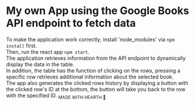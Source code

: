 # My own App using the Google Books API endpoint to fetch data
To make the application work correctly, install 'node_modules' via `npm install` first.<br>
Then, run the react app `npm start`.<br>
The application retrieves information from the API endpoint to dynamically display the data in the table.<br>
In addition, the table has the function of clicking on the rows, pressing a specific row retrieves additional information about the selected book.<br>
The app also generates the clicked rows history by displaying a button with the clicked row's ID at the bottom, the button will take you back to the row with the specified ID.
<sub>MADE WITH HEARTH 🖤</sub>
